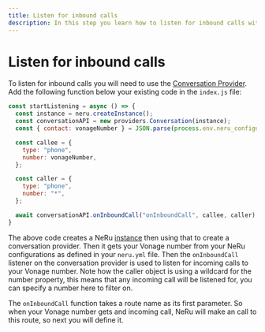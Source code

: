 ```yaml
---
title: Listen for inbound calls
description: In this step you learn how to listen for inbound calls with NeRu.
---
```


# Listen for inbound calls

To listen for inbound calls you will need to use the [Conversation Provider](/neru/providers/conversations). Add the following function below your existing code in the `index.js` file:

```javascript
const startListening = async () => {
  const instance = neru.createInstance();
  const conversationAPI = new providers.Conversation(instance);
  const { contact: vonageNumber } = JSON.parse(process.env.neru_configurations);

  const callee = {
    type: "phone",
    number: vonageNumber,
  };

  const caller = {
    type: "phone",
    number: "*",
  };

  await conversationAPI.onInboundCall("onInboundCall", callee, caller).execute();
}
```

The above code creates a NeRu [instance](neru/concepts/instance) then using that to create a conversation provider. Then it gets your Vonage number from your NeRu configurations as defined in your `neru.yml` file. Then the `onInboundCall` listener on the conversation provider is used to listen for incoming calls to your Vonage number. Note how the caller object is using a wildcard for the number property, this means that any incoming call will be listened for, you can specify a number here to filter on. 

The `onInboundCall` function takes a route name as its first parameter. So when your Vonage number gets and incoming call, NeRu will make an call to this route, so next you will define it. 